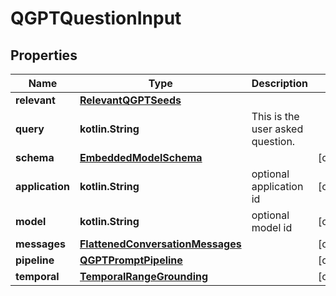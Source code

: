 
# QGPTQuestionInput

## Properties
Name | Type | Description | Notes
------------ | ------------- | ------------- | -------------
**relevant** | [**RelevantQGPTSeeds**](RelevantQGPTSeeds) |  | 
**query** | **kotlin.String** | This is the user asked question. | 
**schema** | [**EmbeddedModelSchema**](EmbeddedModelSchema) |  |  [optional]
**application** | **kotlin.String** | optional application id |  [optional]
**model** | **kotlin.String** | optional model id |  [optional]
**messages** | [**FlattenedConversationMessages**](FlattenedConversationMessages) |  |  [optional]
**pipeline** | [**QGPTPromptPipeline**](QGPTPromptPipeline) |  |  [optional]
**temporal** | [**TemporalRangeGrounding**](TemporalRangeGrounding) |  |  [optional]



